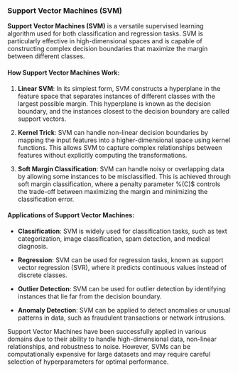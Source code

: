 ### Support Vector Machines (SVM)

**Support Vector Machines (SVM)** is a versatile supervised learning algorithm used for both classification and regression tasks. SVM is particularly effective in high-dimensional spaces and is capable of constructing complex decision boundaries that maximize the margin between different classes.

#### How Support Vector Machines Work:

1. **Linear SVM**:
   In its simplest form, SVM constructs a hyperplane in the feature space that separates instances of different classes with the largest possible margin. This hyperplane is known as the decision boundary, and the instances closest to the decision boundary are called support vectors.

2. **Kernel Trick**:
   SVM can handle non-linear decision boundaries by mapping the input features into a higher-dimensional space using kernel functions. This allows SVM to capture complex relationships between features without explicitly computing the transformations.

3. **Soft Margin Classification**:
   SVM can handle noisy or overlapping data by allowing some instances to be misclassified. This is achieved through soft margin classification, where a penalty parameter %\(C\)$ controls the trade-off between maximizing the margin and minimizing the classification error.

#### Applications of Support Vector Machines:

- **Classification**: SVM is widely used for classification tasks, such as text categorization, image classification, spam detection, and medical diagnosis.

- **Regression**: SVM can be used for regression tasks, known as support vector regression (SVR), where it predicts continuous values instead of discrete classes.

- **Outlier Detection**: SVM can be used for outlier detection by identifying instances that lie far from the decision boundary.

- **Anomaly Detection**: SVM can be applied to detect anomalies or unusual patterns in data, such as fraudulent transactions or network intrusions.

Support Vector Machines have been successfully applied in various domains due to their ability to handle high-dimensional data, non-linear relationships, and robustness to noise. However, SVMs can be computationally expensive for large datasets and may require careful selection of hyperparameters for optimal performance.
